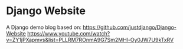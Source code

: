 # Django Website

A Django demo blog based on:
https://github.com/justdjango/Django-Website
https://www.youtube.com/watch?v=ZY1jPXapmvs&list=PLLRM7ROnmA9G7Sm2MHl-Oy0JW7U9kTxRV
